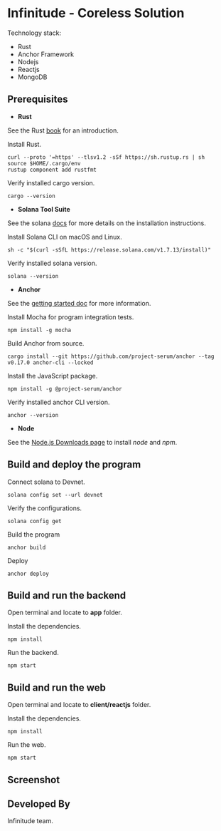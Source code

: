 Infinitude - Coreless Solution
===
Technology stack:
* Rust
* Anchor Framework
* Nodejs
* Reactjs
* MongoDB

## Prerequisites
* **Rust**

See the Rust [book](https://doc.rust-lang.org/book) for an introduction.

Install Rust.
```shen
curl --proto '=https' --tlsv1.2 -sSf https://sh.rustup.rs | sh
source $HOME/.cargo/env
rustup component add rustfmt
```

Verify installed cargo version.
```shen
cargo --version
```

* **Solana Tool Suite**

See the solana [docs](https://docs.solana.com/cli/install-solana-cli-tools) for more details on the installation instructions.

Install Solana CLI on macOS and Linux.
```shen
sh -c "$(curl -sSfL https://release.solana.com/v1.7.13/install)"
```

Verify installed solana version.
```shen
solana --version
```
* **Anchor**

See the [getting started doc](https://project-serum.github.io/anchor/getting-started/installation.html#install-anchor) for more information.

Install Mocha for program integration tests.
```shen
npm install -g mocha
```

Build Anchor from source.
```shen
cargo install --git https://github.com/project-serum/anchor --tag v0.17.0 anchor-cli --locked
```

Install the JavaScript package.
```shen
npm install -g @project-serum/anchor
```

Verify installed anchor CLI version.
```shen
anchor --version
```

* **Node**

See the [Node.js Downloads page](https://nodejs.org/en/download/) to install _node_ and _npm_.


## Build and deploy the program

Connect solana to Devnet.
```shen
solana config set --url devnet
```

Verify the configurations.
```shen
solana config get
```

Build the program
```shen
anchor build
```

Deploy
```shen
anchor deploy
```

## Build and run the backend

Open terminal and locate to **app** folder.

Install the dependencies.
```shen
npm install
```

Run the backend.
```shen
npm start
```

## Build and run the web

Open terminal and locate to **client/reactjs** folder.

Install the dependencies.
```shen
npm install
```

Run the web.
```shen
npm start
```

Screenshot
-----

Developed By
------------
Infinitude team.
